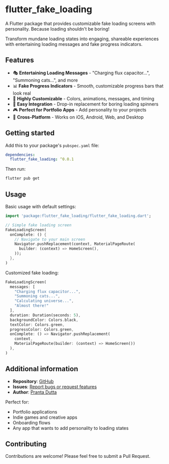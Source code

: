 # flutter_fake_loading

A Flutter package that provides customizable fake loading screens with personality. Because loading shouldn't be boring!

Transform mundane loading states into engaging, shareable experiences with entertaining loading messages and fake progress indicators.

## Features

- 🎭 **Entertaining Loading Messages** - "Charging flux capacitor...", "Summoning cats...", and more
- 📊 **Fake Progress Indicators** - Smooth, customizable progress bars that look real
- 🎨 **Highly Customizable** - Colors, animations, messages, and timing
- 🚀 **Easy Integration** - Drop-in replacement for boring loading spinners
- 🎮 **Perfect for Portfolio Apps** - Add personality to your projects
- 📱 **Cross-Platform** - Works on iOS, Android, Web, and Desktop

## Getting started

Add this to your package's `pubspec.yaml` file:

```yaml
dependencies:
  flutter_fake_loading: ^0.0.1
```

Then run:

```bash
flutter pub get
```

## Usage

Basic usage with default settings:

```dart
import 'package:flutter_fake_loading/flutter_fake_loading.dart';

// Simple fake loading screen
FakeLoadingScreen(
  onComplete: () {
    // Navigate to your main screen
    Navigator.pushReplacement(context, MaterialPageRoute(
      builder: (context) => HomeScreen(),
    ));
  },
)
```

Customized fake loading:

```dart
FakeLoadingScreen(
  messages: [
    "Charging flux capacitor...",
    "Summoning cats...",
    "Calculating universe...",
    "Almost there!"
  ],
  duration: Duration(seconds: 5),
  backgroundColor: Colors.black,
  textColor: Colors.green,
  progressColor: Colors.green,
  onComplete: () => Navigator.pushReplacement(
    context, 
    MaterialPageRoute(builder: (context) => HomeScreen())
  ),
)
```

## Additional information

- **Repository**: [GitHub](https://github.com/theprantadutta/flutter_fake_loading)
- **Issues**: [Report bugs or request features](https://github.com/theprantadutta/flutter_fake_loading/issues)
- **Author**: [Pranta Dutta](https://github.com/theprantadutta)

Perfect for:
- Portfolio applications
- Indie games and creative apps
- Onboarding flows
- Any app that wants to add personality to loading states

## Contributing

Contributions are welcome! Please feel free to submit a Pull Request.
